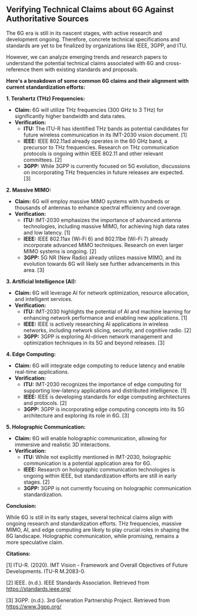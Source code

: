 ##  Verifying Technical Claims about 6G Against Authoritative Sources

The 6G era is still in its nascent stages, with active research and development ongoing.  Therefore, concrete technical specifications and standards are yet to be finalized by organizations like IEEE, 3GPP, and ITU.  

However, we can analyze emerging trends and research papers to understand the potential technical claims associated with 6G and cross-reference them with existing standards and proposals. 

**Here's a breakdown of some common 6G claims and their alignment with current standardization efforts:**

**1. Terahertz (THz) Frequencies:**

* **Claim:** 6G will utilize THz frequencies (300 GHz to 3 THz) for significantly higher bandwidth and data rates.
* **Verification:** 
    * **ITU:** The ITU-R has identified THz bands as potential candidates for future wireless communication in its IMT-2030 vision document. [1]
    * **IEEE:**  IEEE 802.11ad already operates in the 60 GHz band, a precursor to THz frequencies. Research on THz communication protocols is ongoing within IEEE 802.11 and other relevant committees. [2]
    * **3GPP:** While 3GPP is currently focused on 5G evolution, discussions on incorporating THz frequencies in future releases are expected. [3]

**2. Massive MIMO:**

* **Claim:** 6G will employ massive MIMO systems with hundreds or thousands of antennas to enhance spectral efficiency and coverage.
* **Verification:**
    * **ITU:**  IMT-2030 emphasizes the importance of advanced antenna technologies, including massive MIMO, for achieving high data rates and low latency. [1]
    * **IEEE:**  IEEE 802.11ax (Wi-Fi 6) and 802.11be (Wi-Fi 7) already incorporate advanced MIMO techniques. Research on even larger MIMO systems is ongoing. [2]
    * **3GPP:** 5G NR (New Radio) already utilizes massive MIMO, and its evolution towards 6G will likely see further advancements in this area. [3]

**3. Artificial Intelligence (AI):**

* **Claim:** 6G will leverage AI for network optimization, resource allocation, and intelligent services.
* **Verification:**
    * **ITU:** IMT-2030 highlights the potential of AI and machine learning for enhancing network performance and enabling new applications. [1]
    * **IEEE:** IEEE is actively researching AI applications in wireless networks, including network slicing, security, and cognitive radio. [2]
    * **3GPP:** 3GPP is exploring AI-driven network management and optimization techniques in its 5G and beyond releases. [3]

**4. Edge Computing:**

* **Claim:** 6G will integrate edge computing to reduce latency and enable real-time applications.
* **Verification:**
    * **ITU:** IMT-2030 recognizes the importance of edge computing for supporting low-latency applications and distributed intelligence. [1]
    * **IEEE:** IEEE is developing standards for edge computing architectures and protocols. [2]
    * **3GPP:** 3GPP is incorporating edge computing concepts into its 5G architecture and exploring its role in 6G. [3]

**5. Holographic Communication:**

* **Claim:** 6G will enable holographic communication, allowing for immersive and realistic 3D interactions.
* **Verification:**
    * **ITU:** While not explicitly mentioned in IMT-2030, holographic communication is a potential application area for 6G.
    * **IEEE:** Research on holographic communication technologies is ongoing within IEEE, but standardization efforts are still in early stages. [2]
    * **3GPP:** 3GPP is not currently focusing on holographic communication standardization.

**Conclusion:**

While 6G is still in its early stages, several technical claims align with ongoing research and standardization efforts.  THz frequencies, massive MIMO, AI, and edge computing are likely to play crucial roles in shaping the 6G landscape.  Holographic communication, while promising, remains a more speculative claim.

**Citations:**

[1] ITU-R. (2020). IMT Vision - Framework and Overall Objectives of Future Developments. ITU-R M.2083-0.

[2] IEEE. (n.d.). IEEE Standards Association. Retrieved from https://standards.ieee.org/

[3] 3GPP. (n.d.). 3rd Generation Partnership Project. Retrieved from https://www.3gpp.org/